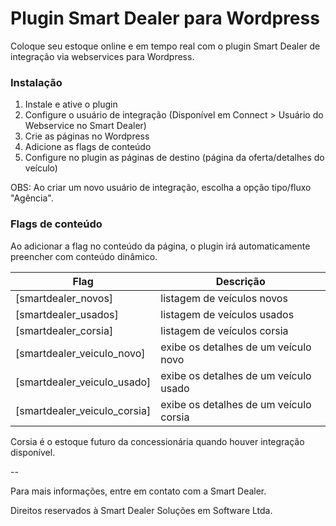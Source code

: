 # Plugin Smart Dealer para Wordpress  
Coloque seu estoque online e em tempo real com o plugin Smart Dealer de integração via webservices para Wordpress.

### Instalação

1. Instale e ative o plugin
2. Configure o usuário de integração (Disponível em Connect > Usuário do Webservice no Smart Dealer)
3. Crie as páginas no Wordpress
4. Adicione as flags de conteúdo
5. Configure no plugin as páginas de destino (página da oferta/detalhes do veículo)

OBS: Ao criar um novo usuário de integração, escolha a opção tipo/fluxo "Agência".

### Flags de conteúdo

Ao adicionar a flag no conteúdo da página, o plugin irá automaticamente preencher com conteúdo dinâmico.

| Flag          |  Descrição  |
| ------------- | ------------- 
| [smartdealer_novos]            | listagem de veículos novos
| [smartdealer_usados]            | listagem de veículos usados
| [smartdealer_corsia]            | listagem de veículos corsia
| [smartdealer_veiculo_novo]            | exibe os detalhes de um veículo novo
| [smartdealer_veiculo_usado]            | exibe os detalhes de um veículo usado
| [smartdealer_veiculo_corsia]            | exibe os detalhes de um veículo corsia

Corsia é o estoque futuro da concessionária quando houver integração disponível. 

--

Para mais informações, entre em contato com a Smart Dealer.

Direitos reservados à Smart Dealer Soluções em Software Ltda.
